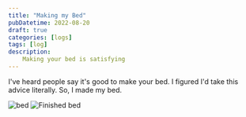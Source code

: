 ```yaml
---
title: "Making my Bed"
pubDatetime: 2022-08-20
draft: true
categories: [logs]
tags: [log]
description: 
    Making your bed is satisfying
---
```

I've heard people say it's good to make your bed. I figured I'd take this advice literally. So, I made my bed. 

![bed](/src/.jpg)
![Finished bed](/static/bed3.jpg)
